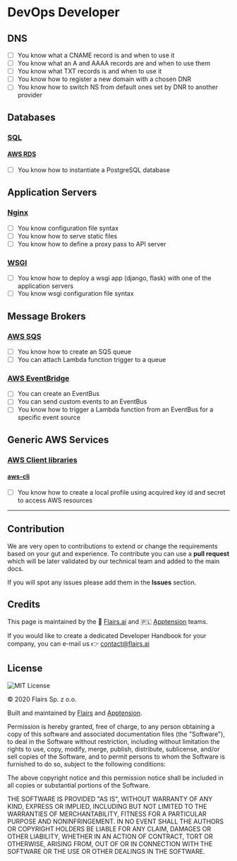 DevOps Developer
================

DNS
---

*   [ ] You know what a CNAME record is and when to use it
*   [ ] You know what an A and AAAA records are and when to use them
*   [ ] You know what TXT records is and when to use it
*   [ ] You know how to register a new domain with a chosen DNR
*   [ ] You know how to switch NS from default ones set by DNR to another provider

Databases
---------

### [SQL](/Technical%20Stack/DevOps%20Developer/Databases.md#sql)

#### [AWS RDS](/Technical%20Stack/DevOps%20Developer/Databases.md#aws-rds)

*   [ ] You know how to instantiate a PostgreSQL database

Application Servers
-------------------

### [Nginx](/Technical%20Stack/DevOps%20Developer/Application%20Servers.md#nginx)

*   [ ] You know configuration file syntax
*   [ ] You know how to serve static files
*   [ ] You know how to define a proxy pass to API server

### [WSGI](/Technical%20Stack/DevOps%20Developer/Application%20Servers.md#wsgi)

*   [ ] You know how to deploy a wsgi app (django, flask) with one of the application servers
*   [ ] You know wsgi configuration file syntax

Message Brokers
---------------

### [AWS SQS](/Technical%20Stack/DevOps%20Developer/Message%20Brokers.md#aws-sqs)

*   [ ] You know how to create an SQS queue
*   [ ] You can attach Lambda function trigger to a queue

### [AWS EventBridge](/Technical%20Stack/DevOps%20Developer/Message%20Brokers.md#aws-event-bridge)

*   [ ] You can create an EventBus
*   [ ] You can send custom events to an EventBus
*   [ ] You know how to trigger a Lambda function from an EventBus for a specific event source

Generic AWS Services
--------------------

### [AWS Client libraries](/Technical%20Stack/DevOps%20Developer/Generic%20AWS%20Services.md#aws-client-libraries)

#### [aws-cli](/Technical%20Stack/DevOps%20Developer/Generic%20AWS%20Services.md#aws-cli)

*   [ ] You know how to create a local profile using acquired key id and secret to access AWS resources

* * *

Contribution
------------

We are very open to contributions to extend or change the requirements based on your gut and experience. To contribute you can use a **pull request** which will be later validated by our technical team and added to the main docs.

If you will spot any issues please add them in the **Issues** section.

Credits
-------

This page is maintained by the 🔹 [Flairs.ai](http://Flairs.ai) and 🇵🇱 [Apptension](https://apptension.com) teams.

If you would like to create a dedicated Developer Handbook for your company, you can e-mail us 👉 [contact@flairs.ai](mailto:contact@flairs.ai)

License
-------

![MIT License](https://img.shields.io/badge/License-MIT-blue.svg)

© 2020 Flairs Sp. z o.o.

Built and maintained by [Flairs](https://www.flairs.ai) and [Apptension](https://apptension.com).

Permission is hereby granted, free of charge, to any person obtaining a copy of this software and associated documentation files (the "Software"), to deal in the Software without restriction, including without limitation the rights to use, copy, modify, merge, publish, distribute, sublicense, and/or sell copies of the Software, and to permit persons to whom the Software is furnished to do so, subject to the following conditions:

The above copyright notice and this permission notice shall be included in all copies or substantial portions of the Software.

THE SOFTWARE IS PROVIDED "AS IS", WITHOUT WARRANTY OF ANY KIND, EXPRESS OR IMPLIED, INCLUDING BUT NOT LIMITED TO THE WARRANTIES OF MERCHANTABILITY, FITNESS FOR A PARTICULAR PURPOSE AND NONINFRINGEMENT. IN NO EVENT SHALL THE AUTHORS OR COPYRIGHT HOLDERS BE LIABLE FOR ANY CLAIM, DAMAGES OR OTHER LIABILITY, WHETHER IN AN ACTION OF CONTRACT, TORT OR OTHERWISE, ARISING FROM, OUT OF OR IN CONNECTION WITH THE SOFTWARE OR THE USE OR OTHER DEALINGS IN THE SOFTWARE.